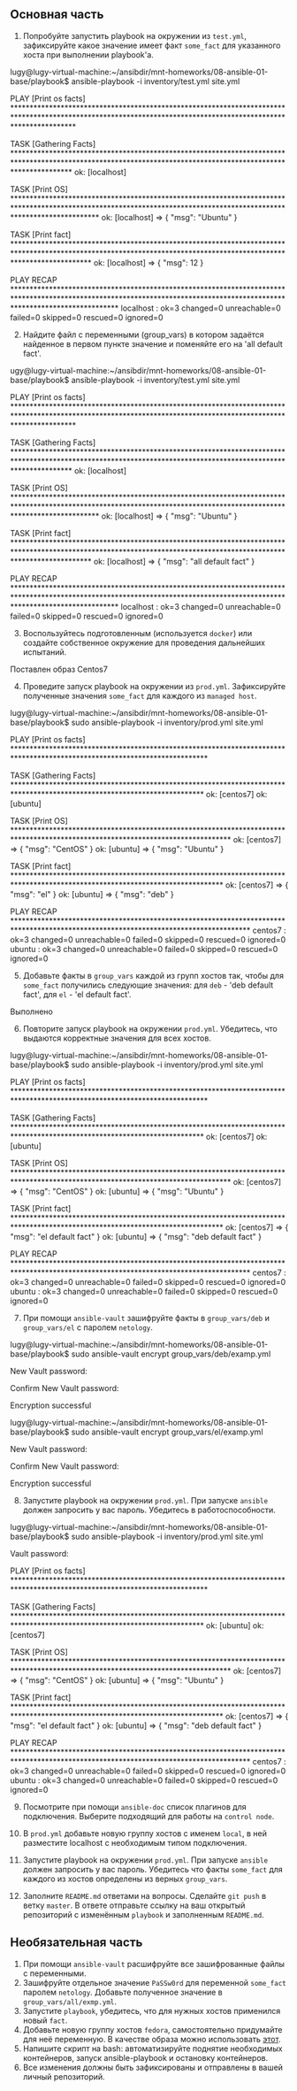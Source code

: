 ## Основная часть
1. Попробуйте запустить playbook на окружении из `test.yml`, зафиксируйте какое значение имеет факт `some_fact` для указанного хоста при выполнении playbook'a.

lugy@lugy-virtual-machine:~/ansibdir/mnt-homeworks/08-ansible-01-base/playbook$ ansible-playbook -i inventory/test.yml site.yml

PLAY [Print os facts] ***************************************************************************************************************************************************************

TASK [Gathering Facts] **************************************************************************************************************************************************************
ok: [localhost]

TASK [Print OS] *********************************************************************************************************************************************************************
ok: [localhost] => {
    "msg": "Ubuntu"
}

TASK [Print fact] *******************************************************************************************************************************************************************
ok: [localhost] => {
    "msg": 12
}

PLAY RECAP **************************************************************************************************************************************************************************
localhost                  : ok=3    changed=0    unreachable=0    failed=0    skipped=0    rescued=0    ignored=0   



2. Найдите файл с переменными (group_vars) в котором задаётся найденное в первом пункте значение и поменяйте его на 'all default fact'.

ugy@lugy-virtual-machine:~/ansibdir/mnt-homeworks/08-ansible-01-base/playbook$ ansible-playbook -i inventory/test.yml site.yml

PLAY [Print os facts] ***************************************************************************************************************************************************************

TASK [Gathering Facts] **************************************************************************************************************************************************************
ok: [localhost]

TASK [Print OS] *********************************************************************************************************************************************************************
ok: [localhost] => {
    "msg": "Ubuntu"
}

TASK [Print fact] *******************************************************************************************************************************************************************
ok: [localhost] => {
    "msg": "all default fact"
}

PLAY RECAP **************************************************************************************************************************************************************************
localhost                  : ok=3    changed=0    unreachable=0    failed=0    skipped=0    rescued=0    ignored=0   

3. Воспользуйтесь подготовленным (используется `docker`) или создайте собственное окружение для проведения дальнейших испытаний.

Поставлен образ Centos7

4. Проведите запуск playbook на окружении из `prod.yml`. Зафиксируйте полученные значения `some_fact` для каждого из `managed host`.

lugy@lugy-virtual-machine:~/ansibdir/mnt-homeworks/08-ansible-01-base/playbook$ sudo ansible-playbook -i inventory/prod.yml site.yml

PLAY [Print os facts] **************************************************************************************************************************

TASK [Gathering Facts] *************************************************************************************************************************
ok: [centos7]
ok: [ubuntu]

TASK [Print OS] ********************************************************************************************************************************
ok: [centos7] => {
    "msg": "CentOS"
}
ok: [ubuntu] => {
    "msg": "Ubuntu"
}

TASK [Print fact] ******************************************************************************************************************************
ok: [centos7] => {
    "msg": "el"
}
ok: [ubuntu] => {
    "msg": "deb"
}

PLAY RECAP *************************************************************************************************************************************
centos7                    : ok=3    changed=0    unreachable=0    failed=0    skipped=0    rescued=0    ignored=0   
ubuntu                     : ok=3    changed=0    unreachable=0    failed=0    skipped=0    rescued=0    ignored=0   

5. Добавьте факты в `group_vars` каждой из групп хостов так, чтобы для `some_fact` получились следующие значения: для `deb` - 'deb default fact', для `el` - 'el default fact'.

Выполнено

6.  Повторите запуск playbook на окружении `prod.yml`. Убедитесь, что выдаются корректные значения для всех хостов.

lugy@lugy-virtual-machine:~/ansibdir/mnt-homeworks/08-ansible-01-base/playbook$ sudo ansible-playbook -i inventory/prod.yml site.yml

PLAY [Print os facts] **************************************************************************************************************************

TASK [Gathering Facts] *************************************************************************************************************************
ok: [centos7]
ok: [ubuntu]

TASK [Print OS] ********************************************************************************************************************************
ok: [centos7] => {
    "msg": "CentOS"
}
ok: [ubuntu] => {
    "msg": "Ubuntu"
}

TASK [Print fact] ******************************************************************************************************************************
ok: [centos7] => {
    "msg": "el default fact"
}
ok: [ubuntu] => {
    "msg": "deb default fact"
}

PLAY RECAP *************************************************************************************************************************************
centos7                    : ok=3    changed=0    unreachable=0    failed=0    skipped=0    rescued=0    ignored=0   
ubuntu                     : ok=3    changed=0    unreachable=0    failed=0    skipped=0    rescued=0    ignored=0   

7. При помощи `ansible-vault` зашифруйте факты в `group_vars/deb` и `group_vars/el` с паролем `netology`.

lugy@lugy-virtual-machine:~/ansibdir/mnt-homeworks/08-ansible-01-base/playbook$ sudo ansible-vault encrypt group_vars/deb/examp.yml

New Vault password: 

Confirm New Vault password: 

Encryption successful

lugy@lugy-virtual-machine:~/ansibdir/mnt-homeworks/08-ansible-01-base/playbook$ sudo ansible-vault encrypt group_vars/el/examp.yml

New Vault password: 

Confirm New Vault password: 

Encryption successful

8. Запустите playbook на окружении `prod.yml`. При запуске `ansible` должен запросить у вас пароль. Убедитесь в работоспособности.

lugy@lugy-virtual-machine:~/ansibdir/mnt-homeworks/08-ansible-01-base/playbook$ sudo ansible-playbook -i inventory/prod.yml site.yml

Vault password: 

PLAY [Print os facts] **************************************************************************************************************************

TASK [Gathering Facts] *************************************************************************************************************************
ok: [ubuntu]
ok: [centos7]

TASK [Print OS] ********************************************************************************************************************************
ok: [centos7] => {
    "msg": "CentOS"
}
ok: [ubuntu] => {
    "msg": "Ubuntu"
}

TASK [Print fact] ******************************************************************************************************************************
ok: [centos7] => {
    "msg": "el default fact"
}
ok: [ubuntu] => {
    "msg": "deb default fact"
}

PLAY RECAP *************************************************************************************************************************************
centos7                    : ok=3    changed=0    unreachable=0    failed=0    skipped=0    rescued=0    ignored=0   
ubuntu                     : ok=3    changed=0    unreachable=0    failed=0    skipped=0    rescued=0    ignored=0   

9. Посмотрите при помощи `ansible-doc` список плагинов для подключения. Выберите подходящий для работы на `control node`.

10. В `prod.yml` добавьте новую группу хостов с именем  `local`, в ней разместите localhost с необходимым типом подключения.

11. Запустите playbook на окружении `prod.yml`. При запуске `ansible` должен запросить у вас пароль. Убедитесь что факты `some_fact` для каждого из хостов определены из верных `group_vars`.

12. Заполните `README.md` ответами на вопросы. Сделайте `git push` в ветку `master`. В ответе отправьте ссылку на ваш открытый репозиторий с изменённым `playbook` и заполненным `README.md`.

## Необязательная часть

1. При помощи `ansible-vault` расшифруйте все зашифрованные файлы с переменными.
2. Зашифруйте отдельное значение `PaSSw0rd` для переменной `some_fact` паролем `netology`. Добавьте полученное значение в `group_vars/all/exmp.yml`.
3. Запустите `playbook`, убедитесь, что для нужных хостов применился новый `fact`.
4. Добавьте новую группу хостов `fedora`, самостоятельно придумайте для неё переменную. В качестве образа можно использовать [этот](https://hub.docker.com/r/pycontribs/fedora).
5. Напишите скрипт на bash: автоматизируйте поднятие необходимых контейнеров, запуск ansible-playbook и остановку контейнеров.
6. Все изменения должны быть зафиксированы и отправлены в вашей личный репозиторий.

